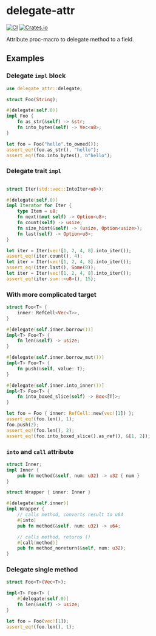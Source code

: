 # delegate-attr

[![CI](https://github.com/upsuper/delegate-attr/workflows/CI/badge.svg)](https://github.com/upsuper/default-boxed/actions)
[![Crates.io](https://img.shields.io/crates/v/delegate-attr.svg)](https://crates.io/crates/delegate-attr)

<!-- cargo-sync-readme start -->

Attribute proc-macro to delegate method to a field.

## Examples

### Delegate `impl` block

```rust
use delegate_attr::delegate;

struct Foo(String);

#[delegate(self.0)]
impl Foo {
    fn as_str(&self) -> &str;
    fn into_bytes(self) -> Vec<u8>;
}

let foo = Foo("hello".to_owned());
assert_eq!(foo.as_str(), "hello");
assert_eq!(foo.into_bytes(), b"hello");
```

### Delegate trait `impl`

```rust

struct Iter(std::vec::IntoIter<u8>);

#[delegate(self.0)]
impl Iterator for Iter {
    type Item = u8;
    fn next(&mut self) -> Option<u8>;
    fn count(self) -> usize;
    fn size_hint(&self) -> (usize, Option<usize>);
    fn last(self) -> Option<u8>;
}

let iter = Iter(vec![1, 2, 4, 8].into_iter());
assert_eq!(iter.count(), 4);
let iter = Iter(vec![1, 2, 4, 8].into_iter());
assert_eq!(iter.last(), Some(8));
let iter = Iter(vec![1, 2, 4, 8].into_iter());
assert_eq!(iter.sum::<u8>(), 15);
```

### With more complicated target

```rust
struct Foo<T> {
    inner: RefCell<Vec<T>>,
}

#[delegate(self.inner.borrow())]
impl<T> Foo<T> {
    fn len(&self) -> usize;
}

#[delegate(self.inner.borrow_mut())]
impl<T> Foo<T> {
    fn push(&self, value: T);
}

#[delegate(self.inner.into_inner())]
impl<T> Foo<T> {
    fn into_boxed_slice(self) -> Box<[T]>;
}

let foo = Foo { inner: RefCell::new(vec![1]) };
assert_eq!(foo.len(), 1);
foo.push(2);
assert_eq!(foo.len(), 2);
assert_eq!(foo.into_boxed_slice().as_ref(), &[1, 2]);
```

### `into` and `call` attribute

```rust
struct Inner;
impl Inner {
    pub fn method(&self, num: u32) -> u32 { num }
}

struct Wrapper { inner: Inner }

#[delegate(self.inner)]
impl Wrapper {
    // calls method, converts result to u64
    #[into]
    pub fn method(&self, num: u32) -> u64;

    // calls method, returns ()
    #[call(method)]
    pub fn method_noreturn(&self, num: u32);
}
```

### Delegate single method

```rust
struct Foo<T>(Vec<T>);

impl<T> Foo<T> {
    #[delegate(self.0)]
    fn len(&self) -> usize;
}

let foo = Foo(vec![1]);
assert_eq!(foo.len(), 1);
```

<!-- cargo-sync-readme end -->
